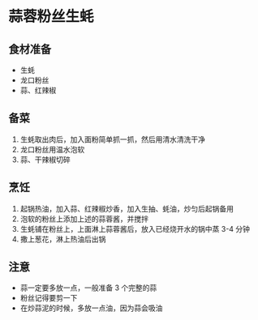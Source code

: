 # 蒜蓉粉丝生蚝

## 食材准备
* 生蚝
* 龙口粉丝
* 蒜、红辣椒

## 备菜
1. 生蚝取出肉后，加入面粉简单抓一抓，然后用清水清洗干净
2. 龙口粉丝用温水泡软
3. 蒜、干辣椒切碎

## 烹饪
1. 起锅热油，加入蒜、红辣椒炒香，加入生抽、蚝油，炒匀后起锅备用
2. 泡软的粉丝上添加上述的蒜蓉酱，并搅拌
3. 生蚝铺在粉丝上，上面淋上蒜蓉酱后，放入已经烧开水的锅中蒸 3-4 分钟
4. 撒上葱花，淋上热油后出锅

## 注意
* 蒜一定要多放一点，一般准备 3 个完整的蒜
* 粉丝记得要剪一下
* 在炒蒜泥的时候，多放一点油，因为蒜会吸油
